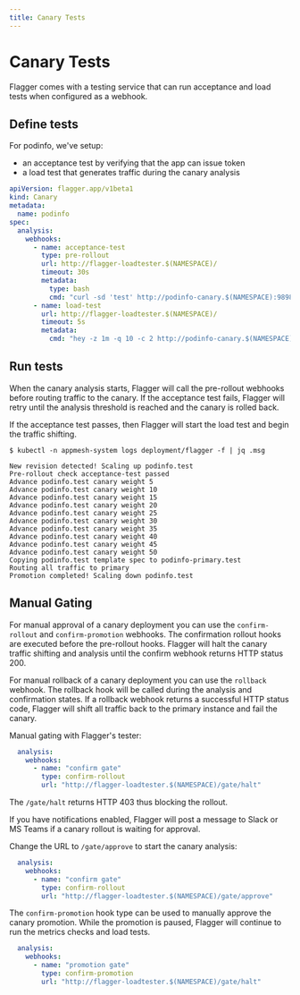 ```yaml
---
title: Canary Tests
---
```


# Canary Tests

Flagger comes with a testing service that can run acceptance and load tests when configured as a webhook.

## Define tests

For podinfo, we've setup:
* an acceptance test by verifying that the app can issue token
* a load test that generates traffic during the canary analysis

```yaml
apiVersion: flagger.app/v1beta1
kind: Canary
metadata:
  name: podinfo
spec:
  analysis:
    webhooks:
      - name: acceptance-test
        type: pre-rollout
        url: http://flagger-loadtester.$(NAMESPACE)/
        timeout: 30s
        metadata:
          type: bash
          cmd: "curl -sd 'test' http://podinfo-canary.$(NAMESPACE):9898/token | grep token"
      - name: load-test
        url: http://flagger-loadtester.$(NAMESPACE)/
        timeout: 5s
        metadata:
          cmd: "hey -z 1m -q 10 -c 2 http://podinfo-canary.$(NAMESPACE):9898/"
```

## Run tests

When the canary analysis starts, Flagger will call the pre-rollout webhooks before routing traffic to the canary.
If the acceptance test fails, Flagger will retry until the analysis threshold is reached and the canary is rolled back.

If the acceptance test passes, then Flagger will start the load test and begin the traffic shifting.

```console
$ kubectl -n appmesh-system logs deployment/flagger -f | jq .msg

New revision detected! Scaling up podinfo.test
Pre-rollout check acceptance-test passed
Advance podinfo.test canary weight 5
Advance podinfo.test canary weight 10
Advance podinfo.test canary weight 15
Advance podinfo.test canary weight 20
Advance podinfo.test canary weight 25
Advance podinfo.test canary weight 30
Advance podinfo.test canary weight 35
Advance podinfo.test canary weight 40
Advance podinfo.test canary weight 45
Advance podinfo.test canary weight 50
Copying podinfo.test template spec to podinfo-primary.test
Routing all traffic to primary
Promotion completed! Scaling down podinfo.test
```

## Manual Gating

For manual approval of a canary deployment you can use the `confirm-rollout` and `confirm-promotion` webhooks. 
The confirmation rollout hooks are executed before the pre-rollout hooks. 
Flagger will halt the canary traffic shifting and analysis until the confirm webhook returns HTTP status 200.

For manual rollback of a canary deployment you can use the `rollback` webhook.  The rollback hook will be called 
during the analysis and confirmation states.  If a rollback webhook returns a successful HTTP status code, Flagger 
will shift all traffic back to the primary instance and fail the canary. 

Manual gating with Flagger's tester:

```yaml
  analysis:
    webhooks:
      - name: "confirm gate"
        type: confirm-rollout
        url: "http://flagger-loadtester.$(NAMESPACE)/gate/halt"
```

The `/gate/halt` returns HTTP 403 thus blocking the rollout. 

If you have notifications enabled, Flagger will post a message to Slack or MS Teams if a canary rollout is waiting for approval.

Change the URL to `/gate/approve` to start the canary analysis:

```yaml
  analysis:
    webhooks:
      - name: "confirm gate"
        type: confirm-rollout
        url: "http://flagger-loadtester.$(NAMESPACE)/gate/approve"
```

The `confirm-promotion` hook type can be used to manually approve the canary promotion.
While the promotion is paused, Flagger will continue to run the metrics checks and load tests.

```yaml
  analysis:
    webhooks:
      - name: "promotion gate"
        type: confirm-promotion
        url: "http://flagger-loadtester.$(NAMESPACE)/gate/halt"
```
